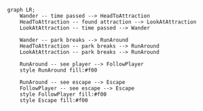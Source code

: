 ﻿```mermaid
graph LR;
    Wander -- time passed --> HeadToAttraction
    HeadToAttraction -- found attraction --> LookAtAttraction
    LookAtAttraction -- time passed --> Wander

    Wander -- park breaks --> RunAround
    HeadToAttraction -- park breaks --> RunAround
    LookAtAttraction -- park breaks --> RunAround
    
    RunAround -- see player --> FollowPlayer
    style RunAround fill:#f00
    
    RunAround -- see escape --> Escape
    FollowPlayer -- see escape --> Escape
    style FollowPlayer fill:#f00
    style Escape fill:#f00

```
